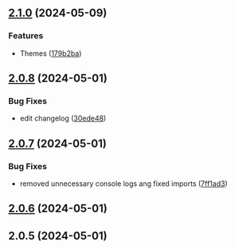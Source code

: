 

## [2.1.0](https://github.com/deprecated-guy/rdpctd/compare/2.0.8...2.1.0) (2024-05-09)


### Features

* Themes ([179b2ba](https://github.com/deprecated-guy/rdpctd/commit/179b2bad78a6c248bc8daf5af909e00ee035d204))

## [2.0.8](https://github.com/deprecated-guy/rdpctd/compare/2.0.7...2.0.8) (2024-05-01)


### Bug Fixes

* edit changelog ([30ede48](https://github.com/deprecated-guy/rdpctd/commit/30ede4818d2c142af9ef7a7e437ea0b83d01f62e))

## [2.0.7](https://github.com/deprecated-guy/rdpctd/compare/2.0.6...2.0.7) (2024-05-01)


### Bug Fixes

* removed unnecessary console logs ang fixed imports ([7ff1ad3](https://github.com/deprecated-guy/rdpctd/commit/7ff1ad3f3390315e8a7a636e818fa81924c758e2))

## [2.0.6](https://github.com/deprecated-guy/rdpctd/compare/2.0.5...2.0.6) (2024-05-01)

## 2.0.5 (2024-05-01)
